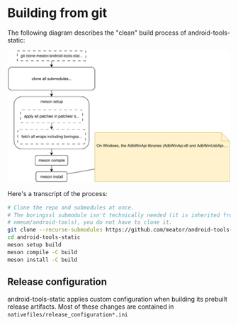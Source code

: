 # Building from git
The following diagram describes the "clean" build process of android-tools-static:

<div align="center">

![diagram](../etc/Build%20process.svg)

</div>

Here's a transcript of the process:

```sh
# Clone the repo and submodules at once.
# The boringssl submodule isn't technically needed (it is inherited from
# nmeum/android-tools), you do not have to clone it.
git clone --recurse-submodules https://github.com/meator/android-tools-static.git
cd android-tools-static
meson setup build
meson compile -C build
meson install -C build
```

## Release configuration
android-tools-static applies custom configuration when building its prebuilt release artifacts. Most of these changes are contained in `nativefiles/release_configuration*.ini`
